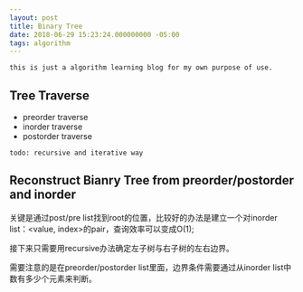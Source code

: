 ```yaml
---
layout: post
title: Binary Tree
date: 2018-06-29 15:23:24.000000000 -05:00
tags: algorithm
---
```


`this is just a algorithm learning blog for my own purpose of use.`

## Tree Traverse

- preorder traverse
- inorder traverse
- postorder traverse

`todo: recursive and iterative way`

## Reconstruct Bianry Tree from preorder/postorder and inorder

关键是通过post/pre list找到root的位置，比较好的办法是建立一个对inorder list：<value, index>的pair，查询效率可以变成O(1);

接下来只需要用recursive办法确定左子树与右子树的左右边界。

需要注意的是在preorder/postorder list里面，边界条件需要通过从inorder list中数有多少个元素来判断。
